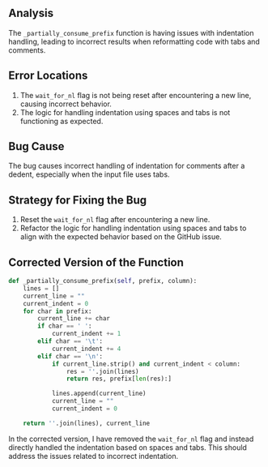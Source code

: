## Analysis
The `_partially_consume_prefix` function is having issues with indentation handling, leading to incorrect results when reformatting code with tabs and comments.

## Error Locations
1. The `wait_for_nl` flag is not being reset after encountering a new line, causing incorrect behavior.
2. The logic for handling indentation using spaces and tabs is not functioning as expected.

## Bug Cause
The bug causes incorrect handling of indentation for comments after a dedent, especially when the input file uses tabs.

## Strategy for Fixing the Bug
1. Reset the `wait_for_nl` flag after encountering a new line.
2. Refactor the logic for handling indentation using spaces and tabs to align with the expected behavior based on the GitHub issue.

## Corrected Version of the Function
```python
def _partially_consume_prefix(self, prefix, column):
    lines = []
    current_line = ""
    current_indent = 0
    for char in prefix:
        current_line += char
        if char == ' ':
            current_indent += 1
        elif char == '\t':
            current_indent += 4
        elif char == '\n':
            if current_line.strip() and current_indent < column:
                res = ''.join(lines)
                return res, prefix[len(res):]

            lines.append(current_line)
            current_line = ""
            current_indent = 0

    return ''.join(lines), current_line
```
In the corrected version, I have removed the `wait_for_nl` flag and instead directly handled the indentation based on spaces and tabs. This should address the issues related to incorrect indentation.